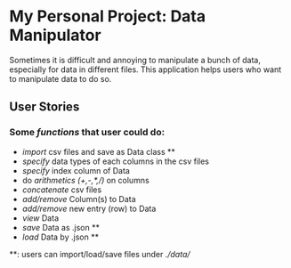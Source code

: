# My Personal Project: Data Manipulator

Sometimes it is difficult and annoying to manipulate a bunch of data, especially for data in different files. 
This application helps users who want to manipulate data to do so.

## User Stories
### Some *functions* that user could do:
- *import* csv files and save as Data class \**
- *specify* data types of each columns in the csv files
- *specify* index column of Data
- do *arithmetics (+,-,\*,/)* on columns
- *concatenate* csv files
- *add/remove* Column(s) to Data
- *add/remove* new entry (row) to Data
- *view* Data
- *save* Data as .json **
- *load* Data by .json **

**: users can import/load/save files under *./data/*